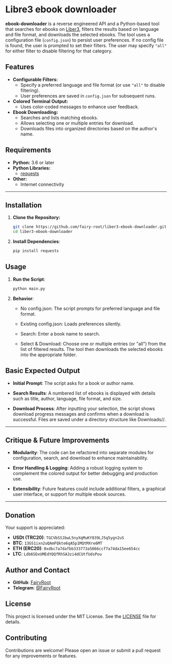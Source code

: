 # Libre3 ebook downloader

**ebook-downloader** is a reverse engineered API and a Python-based tool that searches for ebooks on [Liber3](https://liber3.eth.limo/), filters the results based on language and file format, and downloads the selected ebooks. The tool uses a configuration file (`config.json`) to persist user preferences. If no config file is found, the user is prompted to set their filters. The user may specify `"all"` for either filter to disable filtering for that category.

## Features

- **Configurable Filters:** 
    - Specify a preferred language and file format (or use `"all"` to disable filtering).
    - User preferences are saved in `config.json` for subsequent runs.
- **Colored Terminal Output:** 
    - Uses color-coded messages to enhance user feedback.
- **Ebook Downloading:** 
    - Searches and lists matching ebooks.
    - Allows selecting one or multiple entries for download.
    - Downloads files into organized directories based on the author's name.

## Requirements

- **Python:** 3.6 or later  
- **Python Libraries:** 
    - [requests](https://pypi.org/project/requests/)  
- **Other:** 
    - Internet connectivity

---

## Installation

1. **Clone the Repository:**
    ```bash
    git clone https://github.com/fairy-root/liber3-ebook-downloader.git
    cd liber3-ebook-downloader
    ```
2. **Install Dependencies**:
    ```bash
    pip install requests
    ```

## Usage

1. **Run the Script**:
    ```bash
    python main.py
    ```

2. **Behavior**:

    - No config.json: The script prompts for preferred language and file format.

    - Existing config.json: Loads preferences silently.

    - Search: Enter a book name to search.

    - Select & Download: Choose one or multiple entries (or "all") from the list of filtered results. The tool then downloads the selected ebooks into the appropriate folder.

## Basic Expected Output

- **Initial Prompt**:
    The script asks for a book or author name.

- **Search Results**:
    A numbered list of ebooks is displayed with details such as title, author, language, file format, and size.

- **Download Process**:
    After inputting your selection, the script shows download progress messages and confirms when a download is successful. Files are saved under a directory structure like Downloads/<Author>/.

---

## Critique & Future Improvements

- **Modularity**:
    The code can be refactored into separate modules for configuration, search, and download to enhance maintainability.

- **Error Handling & Logging**:
    Adding a robust logging system to complement the colored output for better debugging and production use.

- **Extensibility**:
    Future features could include additional filters, a graphical user interface, or support for multiple ebook sources.

---

## Donation

Your support is appreciated:

- **USDt (TRC20)**: `TGCVbSSJbwL5nyXqMuKY839LJ5q5ygn2uS`
- **BTC**: `13GS1ixn2uQAmFQkte6qA5p1MQtMXre6MT`
- **ETH (ERC20)**: `0xdbc7a7dafbb333773a5866ccf7a74da15ee654cc`
- **LTC**: `Ldb6SDxUMEdYQQfRhSA3zi4dCUtfUdsPou`

## Author and Contact

- **GitHub**: [FairyRoot](https://github.com/fairy-root)
- **Telegram**: [@FairyRoot](https://t.me/FairyRoot)

## License

This project is licensed under the MIT License. See the [LICENSE](LICENSE) file for details.

## Contributing

Contributions are welcome! Please open an issue or submit a pull request for any improvements or features.
